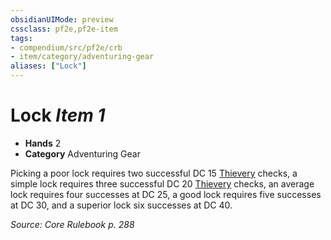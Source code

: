 ```yaml
---
obsidianUIMode: preview
cssclass: pf2e,pf2e-item
tags:
- compendium/src/pf2e/crb
- item/category/adventuring-gear
aliases: ["Lock"]
---
```

# Lock *Item 1*  

- **Hands** 2
- **Category** Adventuring Gear

Picking a poor lock requires two successful DC 15 [Thievery](/compendium/skills.md#Thievery) checks, a simple lock requires three successful DC 20 [Thievery](/compendium/skills.md#Thievery) checks, an average lock requires four successes at DC 25, a good lock requires five successes at DC 30, and a superior lock six successes at DC 40.

*Source: Core Rulebook p. 288*